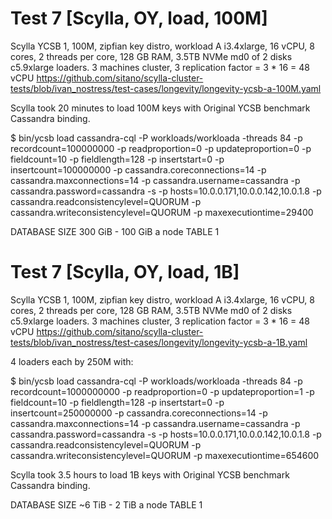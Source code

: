 # Test 7 [Scylla, OY, load, 100M]

Scylla YCSB 1, 100M, zipfian key distro, workload A
i3.4xlarge, 16 vCPU, 8 cores, 2 threads per core, 128 GB RAM, 3.5TB NVMe md0 of 2 disks
c5.9xlarge loaders.
3 machines cluster, 3 replication factor = 3 * 16 = 48 vCPU
https://github.com/sitano/scylla-cluster-tests/blob/ivan_nostress/test-cases/longevity/longevity-ycsb-a-100M.yaml

Scylla took 20 minutes to load 100M keys with Original YCSB benchmark Cassandra binding.

$ bin/ycsb load cassandra-cql -P workloads/workloada -threads 84 -p recordcount=100000000 -p readproportion=0 -p updateproportion=0 -p fieldcount=10 -p fieldlength=128 -p insertstart=0 -p insertcount=100000000 -p cassandra.coreconnections=14 -p cassandra.maxconnections=14 -p cassandra.username=cassandra -p cassandra.password=cassandra -s  -p hosts=10.0.0.171,10.0.0.142,10.0.1.8 -p cassandra.readconsistencylevel=QUORUM -p cassandra.writeconsistencylevel=QUORUM -p maxexecutiontime=29400

DATABASE SIZE 300 GiB - 100 GiB a node
TABLE 1

# Test 7 [Scylla, OY, load, 1B]

Scylla YCSB 1, 100M, zipfian key distro, workload A
i3.4xlarge, 16 vCPU, 8 cores, 2 threads per core, 128 GB RAM, 3.5TB NVMe md0 of 2 disks
c5.9xlarge loaders.
3 machines cluster, 3 replication factor = 3 * 16 = 48 vCPU
https://github.com/sitano/scylla-cluster-tests/blob/ivan_nostress/test-cases/longevity/longevity-ycsb-a-1B.yaml

4 loaders each by 250M with:

$ bin/ycsb load cassandra-cql -P workloads/workloada -threads 84 -p recordcount=1000000000 -p readproportion=0 -p updateproportion=1 -p fieldcount=10 -p fieldlength=128 -p insertstart=0 -p insertcount=250000000 -p cassandra.coreconnections=14 -p cassandra.maxconnections=14 -p cassandra.username=cassandra -p cassandra.password=cassandra -s  -p hosts=10.0.0.171,10.0.0.142,10.0.1.8 -p cassandra.readconsistencylevel=QUORUM -p cassandra.writeconsistencylevel=QUORUM -p maxexecutiontime=654600

Scylla took 3.5 hours to load 1B keys with Original YCSB benchmark Cassandra binding.

DATABASE SIZE ~6 TiB - 2 TiB a node
TABLE 1
